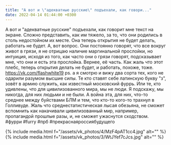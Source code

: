 ```yaml
---
title: "А вот и \"адекватные русские\" подъехали, как говори..."
date: 2022-04-14 01:44:00 +0300
---
```


А вот и "адекватные русские" подъехали, как говорит мне текст на экране. Сложно представить, как им тяжело, за то, что они родились в столь недостойном их месте. Она теперь открытия не будет делать, работать не будет.
А, вот вопрос. Они постоянно говорят, что все вокруг живот в грязи, я не отрицаю наличие маргинальной прослойки, но интуиция, исходя из того, как часто они о грязи говорят, подсказывает мне, что они и есть эта прослойка. Вернее, её часть.
Как жаль что этот плебс, теперь открытия делать не будет, и работать, похоже, тоже.
https://vk.com/flashwhite19
ps. а я смотрю и вижу два сорта тех, кого не одарили разумом высшие силы. Те кто ставят себе латинскую букву "з", зовёт в армию служить, как известный московский фуррь. Или те, кто удивлены, что для цивилизованного мира, мы не люди. Я подскажу, мы никогда, для них людьми и не были. А война эта, для них, что-то среднее между буйствами БЛМ и тем, что кто-то кого-то трахнул в Голливуде. Жаль что среднестатистическая лысая обезьяна, не сможет вспомнить как накачивали цивилизованный мир, например, пропагандой прошлые разы, и, не сможет ужаснутся сходством.
#фурри #furry #прб #прекраснаяроссиябудущего


{% include media.html f="/assets/vk_photos/4/MzF4pAT1cc4.jpg" alt="" %}
{% include media.html f="/assets/vk_photos/3/WtJYef7cJcs.jpg" alt="" %}
